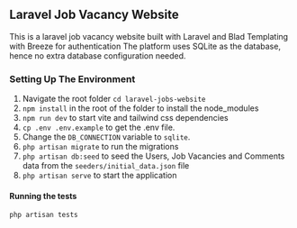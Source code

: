 ## Laravel Job Vacancy Website

This is a laravel job vacancy website built with Laravel and Blad Templating with Breeze for authentication
The platform uses SQLite as the database, hence no extra database configuration needed.

### Setting Up The Environment

1. Navigate the root folder `cd laravel-jobs-website`
2. `npm install` in the root of the folder to install the node_modules
3. `npm run dev` to start vite and tailwind css dependencies
4. `cp .env .env.example` to get the .env file.
5. Change the `DB_CONNECTION` variable to `sqlite`.
6. `php artisan migrate` to run the migrations
7. `php artisan db:seed` to seed the Users, Job Vacancies and Comments data from the `seeders/initial_data.json` file
8. `php artisan serve` to start the application

#### Running the tests

`php artisan tests`
